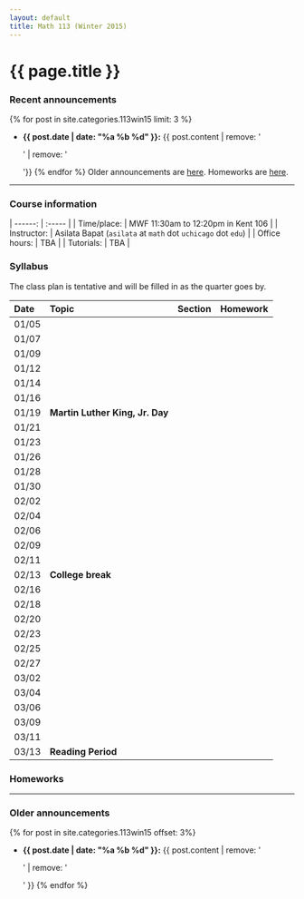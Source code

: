 ```yaml
---
layout: default
title: Math 113 (Winter 2015)
---
```



# {{ page.title }}

### Recent announcements
{% for post in site.categories.113win15 limit: 3 %}
* **{{ post.date | date: "%a %b %d" }}:** {{ post.content | remove: '<p>' | remove: '</p>'}}
{% endfor %}
Older announcements are [here](#older-announcements). Homeworks are [here](#homeworks).

----

### Course information

<div class="infotable">

| ------:       | :-----                                                       |
| Time/place:   | MWF 11:30am to 12:20pm in Kent 106                           |
| Instructor:   | Asilata Bapat (`asilata` at `math` dot `uchicago` dot `edu`) |
| Office hours: | TBA                                                          |
| Tutorials:    | TBA                                                          |

[ms]: https://maps.uchicago.edu/?location=Math-Stat+Building

</div>

### Syllabus
The class plan is tentative and will be filled in as the quarter goes by. 

<div class="classplan">

| Date  | Topic                           | Section | Homework |
| :---  | :---                            | :---    | :---     |
| 01/05 |                                 |         |          |
| 01/07 |                                 |         |          |
| 01/09 |                                 |         |          |
| 01/12 |                                 |         |          |
| 01/14 |                                 |         |          |
| 01/16 |                                 |         |          |
| 01/19 | **Martin Luther King, Jr. Day** |         |          |
| 01/21 |                                 |         |          |
| 01/23 |                                 |         |          |
| 01/26 |                                 |         |          |
| 01/28 |                                 |         |          |
| 01/30 |                                 |         |          |
| 02/02 |                                 |         |          |
| 02/04 |                                 |         |          |
| 02/06 |                                 |         |          |
| 02/09 |                                 |         |          |
| 02/11 |                                 |         |          |
| 02/13 | **College break**               |         |          |
| 02/16 |                                 |         |          |
| 02/18 |                                 |         |          |
| 02/20 |                                 |         |          |
| 02/23 |                                 |         |          |
| 02/25 |                                 |         |          |
| 02/27 |                                 |         |          |
| 03/02 |                                 |         |          |
| 03/04 |                                 |         |          |
| 03/06 |                                 |         |          |
| 03/09 |                                 |         |          |
| 03/11 |                                 |         |          |
| 03/13 | **Reading Period**              |         |          |

</div>

### Homeworks

----
### Older announcements
{% for post in site.categories.113win15 offset: 3%}
* **{{ post.date | date: "%a %b %d" }}:** {{ post.content | remove: '<p>' | remove: '</p>' }}
{% endfor %}
